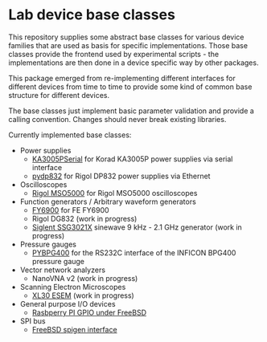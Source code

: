 # Lab device base classes

This repository supplies some abstract base classes for various device families
that are used as basis for specific implementations. Those base classes provide
the frontend used by experimental scripts - the implementations are then
done in a device specific way by other packages.

This package emerged from re-implementing different interfaces for different
devices from time to time to provide some kind of common base structure for
different devices.

The base classes just implement basic parameter validation and provide a calling
convention. Changes should never break existing libraries.

Currently implemented base classes:

* Power supplies
   * [KA3005PSerial](https://github.com/tspspi/pyka3005p) for Korad KA3005P power supplies via serial interface
   * [pydp832](https://github.com/tspspi/pydp832) for Rigol DP832 power supplies via Ethernet
* Oscilloscopes
   * [Rigol MSO5000](https://github.com/tspspi/pymso5000) for Rigol MSO5000 oscilloscopes
* Function generators / Arbitrary waveform generators
   * [FY6900](https://github.com/tspspi/pyfy6900) for FE FY6900
   * Rigol DG832 (work in progress)
   * [Siglent SSG3021X](https://github.com/tspspi/pyssg3021x/) sinewave 9 kHz - 2.1 GHz generator (work in progress)
* Pressure gauges
   * [PYBPG400](https://github.com/tspspi/pybpg400) for the RS232C interface of the INFICON BPG400 pressure gauge
* Vector network analyzers
   * NanoVNA v2 (work in progress)
* Scanning Electron Microscopes
   * [XL30 ESEM](https://github.com/tspspi/pyxl30) (work in progress)
* General purpose I/O devices
   * [Rasbperry PI GPIO under FreeBSD](https://github.com/tspspi/fbsdgpio/)
* SPI bus
   * [FreeBSD spigen interface](https://github.com/tspspi/fbsdspiwrapper)
